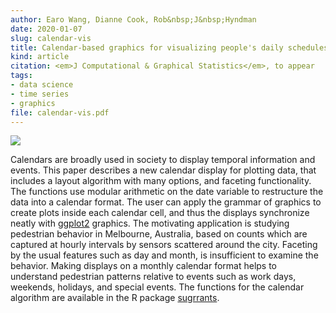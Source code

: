 ```yaml
---
author: Earo Wang, Dianne Cook, Rob&nbsp;J&nbsp;Hyndman
date: 2020-01-07
slug: calendar-vis
title: Calendar-based graphics for visualizing people's daily schedules
kind: article
citation: <em>J Computational & Graphical Statistics</em>, to appear
tags:
- data science
- time series
- graphics
file: calendar-vis.pdf
---
```


![](/img/calendar-vis.png)

Calendars are broadly used in society to display temporal information and events. This paper describes a new calendar display for plotting data, that includes a layout algorithm with many options, and faceting functionality. The functions use modular arithmetic on the date variable to restructure the data into a calendar format. The user can apply the grammar of graphics to create plots inside each calendar cell, and thus the displays synchronize neatly with [ggplot2](http://ggplot2.tidyverse.org) graphics. The motivating application is studying pedestrian behavior in Melbourne, Australia, based on counts which are captured at hourly intervals by sensors scattered around the city. Faceting by the usual features such as day and month, is insufficient to examine the behavior. Making displays on a monthly calendar format helps to understand pedestrian patterns relative to events such as work days, weekends, holidays, and special events. The functions for the calendar algorithm are available in the R package [sugrrants](http://pkg.earo.me/sugrrants).

